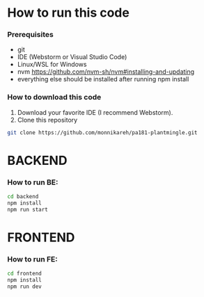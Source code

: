 # How to run this code
### Prerequisites 
- git
- IDE (Webstorm or Visual Studio Code)
- Linux/WSL for Windows 
- nvm https://github.com/nvm-sh/nvm#installing-and-updating
- everything else should be installed after running npm install

### How to download this code
1. Download your favorite IDE (I recommend Webstorm).
2. Clone this repository
```bash
git clone https://github.com/monnikareh/pa181-plantmingle.git
```

# BACKEND
### How to run BE:

```bash
cd backend
npm install
npm run start
```

# FRONTEND
### How to run FE:

```bash
cd frontend
npm install
npm run dev
```


    

    


